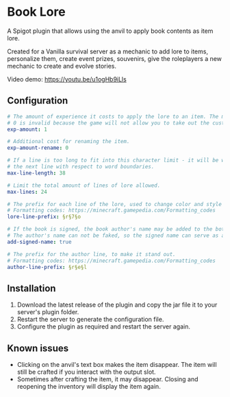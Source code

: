 # Book Lore

A Spigot plugin that allows using the anvil to apply book contents as item lore.

Created for a Vanilla survival server as a mechanic to add lore to items, personalize them, create event prizes, souvenirs, give the roleplayers a new mechanic to create and evolve stories.

Video demo: https://youtu.be/u1ogHb9iLls

## Configuration

```yml
# The amount of experience it costs to apply the lore to an item. The minimum amount is 1.
# 0 is invalid because the game will not allow you to take out the custom item.
exp-amount: 1

# Additional cost for renaming the item.
exp-amount-rename: 0

# If a line is too long to fit into this character limit - it will be wrapped to
# the next line with respect to word boundaries.
max-line-length: 38

# Limit the total amount of lines of lore allowed.
max-lines: 24

# The prefix for each line of the lore, used to change color and style of the text.
# Formatting codes: https://minecraft.gamepedia.com/Formatting_codes
lore-line-prefix: §r§7§o

# If the book is signed, the book author's name may be added to the bottom of the lore.
# The author's name can not be faked, so the signed name can serve as a sign of authenticity.
add-signed-name: true

# The prefix for the author line, to make it stand out.
# Formatting codes: https://minecraft.gamepedia.com/Formatting_codes
author-line-prefix: §r§e§l
```

## Installation

1. Download the latest release of the plugin and copy the jar file it to your server's plugin folder.
2. Restart the server to generate the configuration file.
3. Configure the plugin as required and restart the server again.

## Known issues

* Clicking on the anvil's text box makes the item disappear. The item will still be crafted if you interact with the output slot.
* Sometimes after crafting the item, it may disappear. Closing and reopening the inventory will display the item again.
